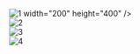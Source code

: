 ![1](https://user-images.githubusercontent.com/111753777/205303638-cf9d50e3-5029-4635-a2f8-932826f8a354.jpg)  width="200" height="400" /><br>
![2](https://user-images.githubusercontent.com/111753777/205303759-81ee2b3a-49e9-49fe-b4f6-85c1b2b1a013.jpg)<br>
![3](https://user-images.githubusercontent.com/111753777/205303853-5dac10e2-2e0b-42d9-b73e-4bd39fdeb999.jpg)<br>
![4](https://user-images.githubusercontent.com/111753777/205303884-33b6e489-0e2b-4f0c-aa2e-77c857884c98.jpg)
